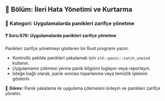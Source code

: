 ## 📘 Bölüm: İleri Hata Yönetimi ve Kurtarma
### 🔹 Kategori: Uygulamalarda panikleri zarifçe yönetme
#### ❓ Soru 676: Uygulamalarda panikleri zarifçe yönetme

Panikleri zarifçe yönetmeyi gösteren bir Rust programı yazın:

- Kontrollü şekilde panikleri yakalamak için `std::panic::catch_unwind` kullanın.
- Uygulamanın çökmesi yerine panik bilgisini loglayın veya raporlayın.
- İsteğe bağlı olarak, panik sonrası toparlanma veya temizlik işlemini gösterin.

🔧 **Görev:** Panik yakalama ile uygulama çökmesini önleyin ve panikleri zarifçe yönetin.
